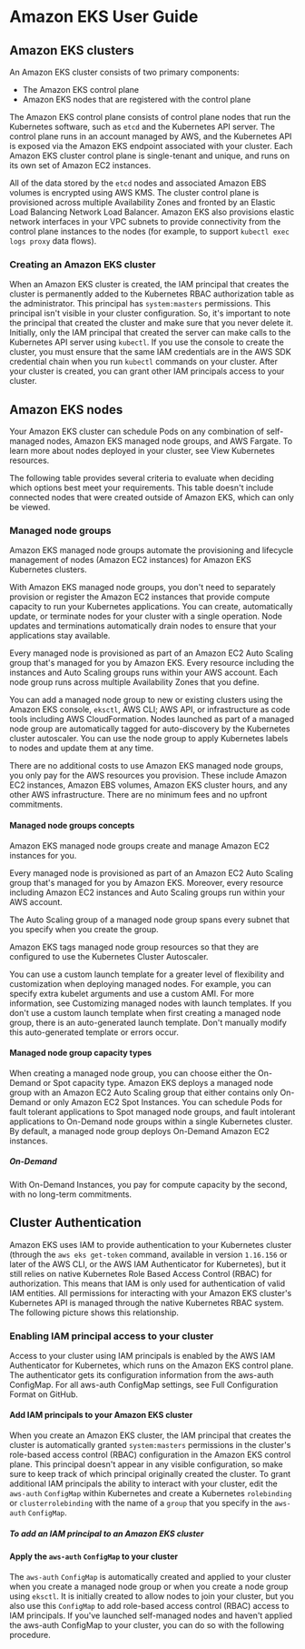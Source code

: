# Amazon EKS User Guide

## Amazon EKS clusters

An Amazon EKS cluster consists of two primary components:
* The Amazon EKS control plane
* Amazon EKS nodes that are registered with the control plane

The Amazon EKS control plane consists of control plane nodes that run the Kubernetes software, such as `etcd` and the Kubernetes API server.
The control plane runs in an account managed by AWS, and the Kubernetes API is exposed via the Amazon EKS endpoint associated with your cluster.
Each Amazon EKS cluster control plane is single-tenant and unique, and runs on its own set of Amazon EC2 instances.

All of the data stored by the `etcd` nodes and associated Amazon EBS volumes is encrypted using AWS KMS.
The cluster control plane is provisioned across multiple Availability Zones and fronted by an Elastic Load Balancing Network Load Balancer.
Amazon EKS also provisions elastic network interfaces in your VPC subnets to provide connectivity from the control plane instances to the nodes (for example, to support `kubectl exec logs proxy` data flows).

### Creating an Amazon EKS cluster

When an Amazon EKS cluster is created, the IAM principal that creates the cluster is permanently added to the Kubernetes RBAC authorization table as the administrator.
This principal has `system:masters` permissions.
This principal isn't visible in your cluster configuration.
So, it's important to note the principal that created the cluster and make sure that you never delete it.
Initially, only the IAM principal that created the server can make calls to the Kubernetes API server using `kubectl`.
If you use the console to create the cluster, you must ensure that the same IAM credentials are in the AWS SDK credential chain when you run `kubectl` commands on your cluster.
After your cluster is created, you can grant other IAM principals access to your cluster.

## Amazon EKS nodes

Your Amazon EKS cluster can schedule Pods on any combination of self-managed nodes, Amazon EKS managed node groups, and AWS Fargate.
To learn more about nodes deployed in your cluster, see View Kubernetes resources.

The following table provides several criteria to evaluate when deciding which options best meet your requirements.
This table doesn't include connected nodes that were created outside of Amazon EKS, which can only be viewed.

### Managed node groups

Amazon EKS managed node groups automate the provisioning and lifecycle management of nodes (Amazon EC2 instances) for Amazon EKS Kubernetes clusters.

With Amazon EKS managed node groups, you don't need to separately provision or register the Amazon EC2 instances that provide compute capacity to run your Kubernetes applications.
You can create, automatically update, or terminate nodes for your cluster with a single operation.
Node updates and terminations automatically drain nodes to ensure that your applications stay available.

Every managed node is provisioned as part of an Amazon EC2 Auto Scaling group that's managed for you by Amazon EKS.
Every resource including the instances and Auto Scaling groups runs within your AWS account.
Each node group runs across multiple Availability Zones that you define.

You can add a managed node group to new or existing clusters using the Amazon EKS console, `eksctl`, AWS CLI; AWS API, or infrastructure as code tools including AWS CloudFormation.
Nodes launched as part of a managed node group are automatically tagged for auto-discovery by the Kubernetes cluster autoscaler.
You can use the node group to apply Kubernetes labels to nodes and update them at any time.

There are no additional costs to use Amazon EKS managed node groups, you only pay for the AWS resources you provision. These include Amazon EC2 instances, Amazon EBS volumes, Amazon EKS cluster hours, and any other AWS infrastructure.
There are no minimum fees and no upfront commitments.

#### Managed node groups concepts

Amazon EKS managed node groups create and manage Amazon EC2 instances for you.

Every managed node is provisioned as part of an Amazon EC2 Auto Scaling group that's managed for you by Amazon EKS.
Moreover, every resource including Amazon EC2 instances and Auto Scaling groups run within your AWS account.

The Auto Scaling group of a managed node group spans every subnet that you specify when you create the group.

Amazon EKS tags managed node group resources so that they are configured to use the Kubernetes Cluster Autoscaler.

You can use a custom launch template for a greater level of flexibility and customization when deploying managed nodes.
For example, you can specify extra kubelet arguments and use a custom AMI.
For more information, see Customizing managed nodes with launch templates.
If you don't use a custom launch template when first creating a managed node group, there is an auto-generated launch template.
Don't manually modify this auto-generated template or errors occur.

#### Managed node group capacity types

When creating a managed node group, you can choose either the On-Demand or Spot capacity type.
Amazon EKS deploys a managed node group with an Amazon EC2 Auto Scaling group that either contains only On-Demand or only Amazon EC2 Spot Instances.
You can schedule Pods for fault tolerant applications to Spot managed node groups, and fault intolerant applications to On-Demand node groups within a single Kubernetes cluster.
By default, a managed node group deploys On-Demand Amazon EC2 instances.

##### On-Demand

With On-Demand Instances, you pay for compute capacity by the second, with no long-term commitments.

## Cluster Authentication

Amazon EKS uses IAM to provide authentication to your Kubernetes cluster (through the `aws eks get-token` command, available in version `1.16.156` or later of the AWS CLI, or the AWS IAM Authenticator for Kubernetes), but it still relies on native Kubernetes Role Based Access Control (RBAC) for authorization.
This means that IAM is only used for authentication of valid IAM entities.
All permissions for interacting with your Amazon EKS cluster's Kubernetes API is managed through the native Kubernetes RBAC system.
The following picture shows this relationship.

### Enabling IAM principal access to your cluster

Access to your cluster using IAM principals is enabled by the AWS IAM Authenticator for Kubernetes, which runs on the Amazon EKS control plane.
The authenticator gets its configuration information from the aws-auth ConfigMap. For all aws-auth ConfigMap settings, see Full Configuration Format on GitHub.

#### Add IAM principals to your Amazon EKS cluster

When you create an Amazon EKS cluster, the IAM principal that creates the cluster is automatically granted `system:masters` permissions in the cluster's role-based access control (RBAC) configuration in the Amazon EKS control plane.
This principal doesn't appear in any visible configuration, so make sure to keep track of which principal originally created the cluster.
To grant additional IAM principals the ability to interact with your cluster, edit the `aws-auth` `ConfigMap` within Kubernetes and create a Kubernetes `rolebinding` or `clusterrolebinding` with the name of a `group` that you specify in the `aws-auth` `ConfigMap`.

##### To add an IAM principal to an Amazon EKS cluster

#### Apply the `aws-auth` `ConfigMap` to your cluster

The `aws-auth` `ConfigMap` is automatically created and applied to your cluster when you create a managed node group or when you create a node group using `eksctl`.
It is initially created to allow nodes to join your cluster, but you also use this `ConfigMap` to add role-based access control (RBAC) access to IAM principals.
If you've launched self-managed nodes and haven't applied the aws-auth ConfigMap to your cluster, you can do so with the following procedure.
